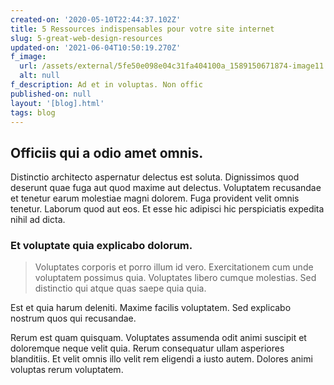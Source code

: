 ```yaml
---
created-on: '2020-05-10T22:44:37.102Z'
title: 5 Ressources indispensables pour votre site internet
slug: 5-great-web-design-resources
updated-on: '2021-06-04T10:50:19.270Z'
f_image:
  url: /assets/external/5fe50e098e04c31fa404100a_1589150671874-image11.jpg
  alt: null
f_description: Ad et in voluptas. Non offic
published-on: null
layout: '[blog].html'
tags: blog
---
```


Officiis qui a odio amet omnis.
-------------------------------

Distinctio architecto aspernatur delectus est soluta. Dignissimos quod deserunt quae fuga aut quod maxime aut delectus. Voluptatem recusandae et tenetur earum molestiae magni dolorem. Fuga provident velit omnis tenetur. Laborum quod aut eos. Et esse hic adipisci hic perspiciatis expedita nihil ad dicta.

### Et voluptate quia explicabo dolorum.

> Voluptates corporis et porro illum id vero. Exercitationem cum unde voluptatem possimus quia. Voluptates libero cumque molestias. Sed distinctio qui atque quas saepe quia quia.

Est et quia harum deleniti. Maxime facilis voluptatem. Sed explicabo nostrum quos qui recusandae.

Rerum est quam quisquam. Voluptates assumenda odit animi suscipit et doloremque neque velit quia. Rerum consequatur ullam asperiores blanditiis. Et velit omnis illo velit rem eligendi a iusto autem. Dolores animi voluptas rerum voluptatem.

